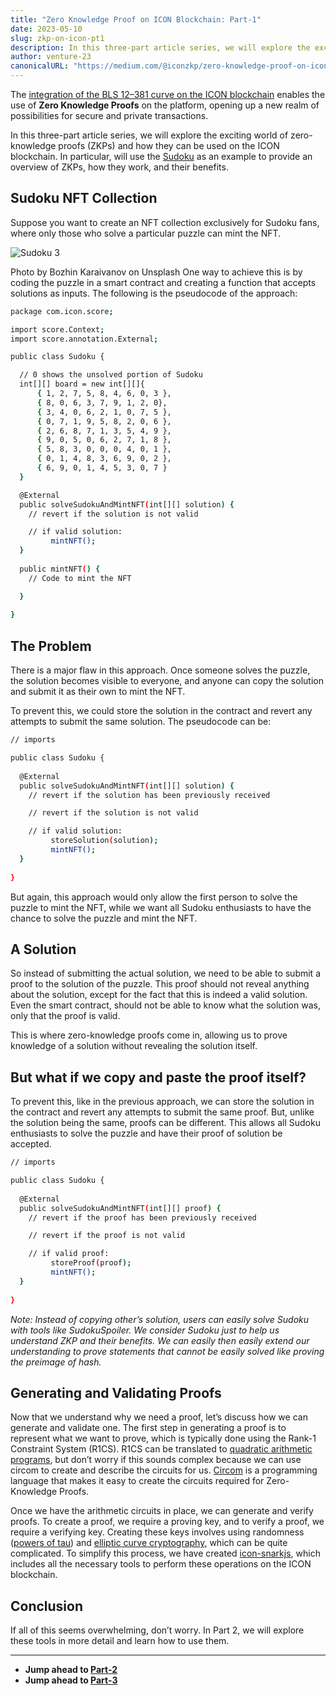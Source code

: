 ```yaml
---
title: "Zero Knowledge Proof on ICON Blockchain: Part-1"
date: 2023-05-10
slug: zkp-on-icon-pt1
description: In this three-part article series, we will explore the exciting world of zero-knowledge proofs (ZKPs) and how they can be used on the ICON blockchain. In particular, will use the Sudoku as an example to provide an overview of ZKPs, how they work, and their benefits.
author: venture-23
canonicalURL: "https://medium.com/@iconzkp/zero-knowledge-proof-on-icon-blockchain-part-1-4b3bcf6924f0"
---
```


The [integration of the BLS 12–381 curve on the ICON blockchain](https://github.com/icon-project/goloop/pull/151) enables the use of **Zero Knowledge Proofs** on the platform, opening up a new realm of possibilities for secure and private transactions.

In this three-part article series, we will explore the exciting world of zero-knowledge proofs (ZKPs) and how they can be used on the ICON blockchain. In particular, will use the [Sudoku](https://sudoku.com/) as an example to provide an overview of ZKPs, how they work, and their benefits.

## Sudoku NFT Collection
Suppose you want to create an NFT collection exclusively for Sudoku fans, where only those who solve a particular puzzle can mint the NFT.

![Sudoku 3](/images/sudoku.jpg "Photo by Bozhin Karaivanov on Unsplash")


Photo by Bozhin Karaivanov on Unsplash
One way to achieve this is by coding the puzzle in a smart contract and creating a function that accepts solutions as inputs. The following is the pseudocode of the approach:

```bash
package com.icon.score;

import score.Context;
import score.annotation.External;

public class Sudoku {

  // 0 shows the unsolved portion of Sudoku
  int[][] board = new int[][]{
      { 1, 2, 7, 5, 8, 4, 6, 0, 3 },
      { 8, 0, 6, 3, 7, 9, 1, 2, 0},
      { 3, 4, 0, 6, 2, 1, 0, 7, 5 },
      { 0, 7, 1, 9, 5, 8, 2, 0, 6 },
      { 2, 6, 8, 7, 1, 3, 5, 4, 9 },
      { 9, 0, 5, 0, 6, 2, 7, 1, 8 },
      { 5, 8, 3, 0, 0, 0, 4, 0, 1 },
      { 0, 1, 4, 8, 3, 6, 9, 0, 2 },
      { 6, 9, 0, 1, 4, 5, 3, 0, 7 }
  }

  @External
  public solveSudokuAndMintNFT(int[][] solution) {
    // revert if the solution is not valid

    // if valid solution:
         mintNFT();
  }
  
  public mintNFT() {
    // Code to mint the NFT

  }
  
}
```

## The Problem
There is a major flaw in this approach. Once someone solves the puzzle, the solution becomes visible to everyone, and anyone can copy the solution and submit it as their own to mint the NFT.

To prevent this, we could store the solution in the contract and revert any attempts to submit the same solution. The pseudocode can be:

```bash
// imports

public class Sudoku {
  
  @External
  public solveSudokuAndMintNFT(int[][] solution) {
    // revert if the solution has been previously received    

    // revert if the solution is not valid

    // if valid solution:
         storeSolution(solution);
         mintNFT();
  }
 
}
```

But again, this approach would only allow the first person to solve the puzzle to mint the NFT, while we want all Sudoku enthusiasts to have the chance to solve the puzzle and mint the NFT.

## A Solution
So instead of submitting the actual solution, we need to be able to submit a proof to the solution of the puzzle. This proof should not reveal anything about the solution, except for the fact that this is indeed a valid solution. Even the smart contract, should not be able to know what the solution was, only that the proof is valid.

This is where zero-knowledge proofs come in, allowing us to prove knowledge of a solution without revealing the solution itself.

## But what if we copy and paste the proof itself?
To prevent this, like in the previous approach, we can store the solution in the contract and revert any attempts to submit the same proof. But, unlike the solution being the same, proofs can be different. This allows all Sudoku enthusiasts to solve the puzzle and have their proof of solution be accepted.

```bash
// imports

public class Sudoku {
  
  @External
  public solveSudokuAndMintNFT(int[][] proof) {
    // revert if the proof has been previously received    

    // revert if the proof is not valid

    // if valid proof:
         storeProof(proof);
         mintNFT();
  }
 
}
```

*Note: Instead of copying other’s solution, users can easily solve Sudoku with tools like SudokuSpoiler. We consider Sudoku just to help us understand ZKP and their benefits. We can easily then easily extend our understanding to prove statements that cannot be easily solved like proving the preimage of hash.*

## Generating and Validating Proofs
Now that we understand why we need a proof, let’s discuss how we can generate and validate one. The first step in generating a proof is to represent what we want to prove, which is typically done using the Rank-1 Constraint System (R1CS). R1CS can be translated to [quadratic arithmetic programs](https://medium.com/@VitalikButerin/quadratic-arithmetic-programs-from-zero-to-hero-f6d558cea649), but don’t worry if this sounds complex because we can use circom to create and describe the circuits for us. [Circom](https://iden3.io/circom) is a programming language that makes it easy to create the circuits required for Zero-Knowledge Proofs.

Once we have the arithmetic circuits in place, we can generate and verify proofs. To create a proof, we require a proving key, and to verify a proof, we require a verifying key. Creating these keys involves using randomness ([powers of tau](https://zeroknowledge.fm/the-power-of-tau-or-how-i-learned-to-stop-worrying-and-love-the-setup)) and [elliptic curve cryptography](https://en.wikipedia.org/wiki/Elliptic-curve_cryptography), which can be quite complicated. To simplify this process, we have created [icon-snarkjs](https://github.com/venture23-zkp/icon-snarkjs), which includes all the necessary tools to perform these operations on the ICON blockchain.

## Conclusion
If all of this seems overwhelming, don’t worry. In Part 2, we will explore these tools in more detail and learn how to use them.

---
* **Jump ahead to [Part-2](/tutorials/zkp-on-icon-pt2/)**
* **Jump ahead to [Part-3](/tutorials/zkp-on-icon-pt3/)**